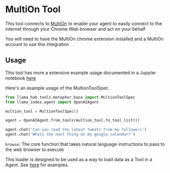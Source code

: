 # MultiOn Tool

This tool connects to [MultiOn](https://www.multion.ai/) to enable your agent to easily
connect to the internet through your Chrome Web browser and act on your behalf

You will need to have the MultiOn chrome extension installed and a MultiOn account
to use this integration

## Usage

This tool has more a extensive example usage documented in a Jupyter notebook [here](https://github.com/emptycrown/llama-hub/tree/main/llama_hub/tools/notebooks/multion.ipynb)

Here's an example usage of the MultionToolSpec.

```python
from llama_hub.tools.metaphor.base import MultionToolSpec
from llama_index.agent import OpenAIAgent

multion_tool = MultionToolSpec()

agent = OpenAIAgent.from_tools(multion_tool.to_tool_list())

agent.chat('Can you read the latest tweets from my followers')
agent.chat('Whats the next thing on my google calendar?')
```

`browse`: The core function that takes natural language instructions to pass to the web browser to execute

This loader is designed to be used as a way to load data as a Tool in a Agent. See [here](https://github.com/emptycrown/llama-hub/tree/main) for examples.